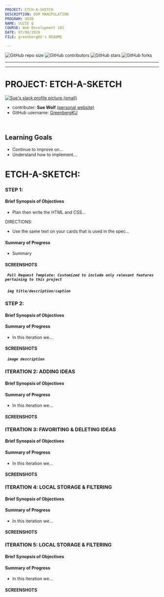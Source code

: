 ```yaml
---
PROJECT: ETCH-A-SKETCH
DESCRIPTION: DOM MANIPULATION
PROGRAM: ODIN
NAME: SUZIE Q
COURSE: Web Development 101
DATE: 07/08/2020
FILE: greenbergKU's README

---
```


<!-- 
# MY repository-template
--- -->

![GitHub repo size](https://img.shields.io/github/repo-size/GreenbergKU/intention-timer-m12005)
![GitHub contributors](https://img.shields.io/github/contributors/GreenbergKU/intention-timer-m12005)
![GitHub stars](https://img.shields.io/github/stars/GreenbergKU/intention-timer-m12005?style=social)
![GitHub forks](https://img.shields.io/github/forks/GreenbergKU/intention-timer-m12005?style=social)

---
<!--
PROJECT: (NAME)
PROGRAM: (NAME)
NAME: SUZIE Q
TERM: MOD 1b
DATE: 00/00/2020
TEAM:
MEMBER(s):
file name: greenbergKU's README template
-->
---

# PROJECT: ETCH-A-SKETCH
<!-- ![Leta's slack profile picture (small)](https://ca.slack-edge.com/T029P2S9M-U37MJAV0T-007ccf2f5eb2-72)
![Casey](https://ca.slack-edge.com/T029P2S9M-U6VMF6L85-fa69b231d590-72)
![Scott](https://ca.slack-edge.com/T029P2S9M-UJ910QEJF-7244f37f7e12-72) -->

<!-- ![Sue's slack profile picture (small)](https://ca.slack-edge.com/T029P2S9M-UTPTTDE84-13b671276cf8-72) -->
<!-- ![name](https://ca.slack-edge.com/T029P2S9M-UTPTTDE84-13b671276cf0-72)
![name](https://ca.slack-edge.com/T029P2S9M-UTPTTDE84-13b671276cf0-72)

* project manager: __Leta__ [(GitHub profile)](https://github.com/turingschool-examples)
* project manager: __Casey__ [(github)](https://github.com/turingschool-examples)
* project manager: __Scott__ [(github)](https://github.com/turingschool-examples) -->



<!-- * contributer: __`${username}`__ <[(github)](https://github.com/`${username}`)>
* contributer: __`${username}`__ <[(github)](https://github.com/`${username}`)> 
---
-->

<!-- 
[(GitHub profile)](https://github.com/GreenbergKU)  

<img width="250" alt="Mobile_Layout_card_Example-20200411_333AM" src="https://user-images.githubusercontent.com/10098034/79301108-e383f100-7ea5-11ea-849f-996531f06cd1.png">

---
---
# *** IMAGE as a LINK  ***
-->

[![Sue's slack profile picture (small)](https://ca.slack-edge.com/T029P2S9M-UTPTTDE84-13b671276cf8-72)](https://github.com/GreenbergKU "GreenbergKU's GitHub profile")  

* contributer: __Sue Wolf__ [(personal website)](https://github.com/GreenbergKU)
* GitHub username: [GreenbergKU](https://github.com/GreenbergKU)  
<br>



<!-- ### **TABLE SYNTAX:**

| `div style="text-align:left"` | `div style="text-align:center"` | `div style="text-align:right"` |  
|:-----------------|:----------------------:|-----------------------:|
|  example1  |  example2  |  example3  |
<br>
<section style="display:inline-flex; width:100vw">

<img width="70" alt="" src="">

<div style="text-align:left; justify-self:start">created by:   

  [![Sue's slack profile picture (small)](https://ca.slack-edge.com/T029P2S9M-UTPTTDE84-13b671276cf8-72)](https://github.com/GreenbergKU "GreenbergKU's GitHub profile")
  <h2><b>Sue Wolf</b></h2>
</div>  
  
<img width="150" alt="" src="">

<div style="text-align:center; justify-self:center">

  [<img width="150" alt="Sue's slack profile picture" src="https://ca.slack-edge.com/T029P2S9M-UTPTTDE84-13b671276cf8-72">](https://github.com/GreenbergKU "GreenbergKU's GitHub profile")
  <h2><b>Sue Wolf</h2>   
</div>

<div style="text-align:right; display:flex">

<img width="100" alt="" src="https://ca.slack-edge.com/T029P2S9M-UTPTTDE84-100">


  [![Sue's slack profile picture (small)](https://ca.slack-edge.com/T029P2S9M-UTPTTDE84-13b671276cf8-150)](https://github.com/GreenbergKU "GreenbergKU's GitHub profile")  
</div>
<div style="text-align:right">created by: <b>Sue Wolf </b>
  <h3></h3> 
</div>
</section>

---

<!--
<slack thumbnail pics>
![Casey](https://ca.slack-edge.com/T029P2S9M-U6VMF6L85-fa69b231d590-72)
![Leta](https://ca.slack-edge.com/T029P2S9M-U37MJAV0T-007ccf2f5eb2-72)

![Sue](https://ca.slack-edge.com/T029P2S9M-UTPTTDE84-13b671276cf8-72)
![name](https://ca.slack-edge.com/T029P2S9M-UTPTTDE84-13b671276cf0-72)
![name](https://ca.slack-edge.com/T029P2S9M-UTPTTDE84-13b671276cf0-72)
<br>

-->
<!-- ## Brief Synopsis

Every developer has more ideas than time...

 -->
## Learning Goals

* Continue to improve on...
* Understand how to implement...

<!-- ## For more information and additional LINKS

- this is how to link in markdown
 - [Download this `svg` icons file](https://drive.google.com/drive/folders/18xpWplI0tpXIK1omBZeq04LEx2OMzzMK?usp=sharing)
 - ```[Download this `svg` icons file](https://drive.google.com/drive/folders/18xpWplI0tpXIK1omBZeq04LEx2OMzzMK?usp=sharing```


- this how to display pictures
  - <img width="250" alt="Mobile_Layout_card_Example-20200411_333AM" src="https://user-images.githubusercontent.com/10098034/79301108-e383f100-7ea5-11ea-849f-996531f06cd1.png">
  - ``` <img width="250" alt="Mobile_Layout_card_Example-20200411_333AM" src="https://user-images.githubusercontent.com/10098034/79301108-e383f100-7ea5-11ea-849f-996531f06cd1.png"> ```

  - **or**

  - ![alt text](https://user-images.githubusercontent.com/10098034/79301108-e383f100-7ea5-11ea-849f-996531f06cd1.png)
  - ``` ![alt text](https://user-images.githubusercontent.com/10098034/79301108-e383f100-7ea5-11ea-849f-996531f06cd1.png) ```
  - can't control size of image with this style


- Go checkout the [IDEABOX project website](https://marchcorbin.github.io/ideabox-boilerplate/) on Github Pages.
- [Ideabox boilerplate repository](https://github.com/turingschool-examples/ideabox-boilerplate): the origonal project on Github.
- (private) project [Slack channel:](https://app.slack.com/client/T029P2S9M/C011E891RC1)
- IDEABOX documention:
   - [DTR](https://github.com/MarchCorbin/ideabox-boilerplate/blob/master/DTR.md)
   - [Pull Request Template](https://github.com/MarchCorbin/ideabox-boilerplate/blob/master/pull_request_template.md) (image provided below)

 -->
# ETCH-A-SKETCH:

### STEP 1:

#### Brief Synopsis of Objectives
* Plan then write the HTML and CSS...

DIRECTIONS:
- Use the same text on your cards that is used in the spec...

<!--
- Here are links to the images and files...
   - [Desktop Layout example](https://frontend.turing.io/projects/module-1/assets/ideabox-group/desktop.jpg)
   - [1st 'Colors' example](https://frontend.turing.io/projects/module-1/assets/ideabox-group/colors.jpg)
   - [2nd 'Colors' example](https://frontend.turing.io/projects/module-1/assets/ideabox-group/icons.jpg)
   - [Download this `svg` icons file](https://drive.google.com/drive/folders/18xpWplI0tpXIK1omBZeq04LEx2OMzzMK?usp=sharing)
-->


#### Summary of Progress

* Summary

#### SCREENSHOTS

##### `  Pull Request Template: Customized to include only relevant features pertaining to this project  `

  <!-- ![This is the customized Pull Request Template :](https://user-images.githubusercontent.com/10098034/79298038-22fa0f80-7e9d-11ea-8475-774b4ab71b54.png) <br> -->


##### `  img title/description/caption  `
<!--
<img width="1000" alt="screenshot of Desktop Layout View after Iteration 0 complete" src="https://user-images.githubusercontent.com/10098034/79301186-25149c00-7ea6-11ea-83da-ebffbc945a6b.png">
-->

### STEP 2:

#### Brief Synopsis of Objectives
<!--
* Now that your Desktop Layout is in place, it's time to write some media queries so this is a responsive site.
  - Full mobile layout Images were provided (both with and without navigation menu open)
  - Here are links to the images and files included with the IDEABOX project on github:
    - [Mobile Layout images](https://frontend.turing.io/projects/module-1/assets/ideabox-group/mobile.jpg)
    - [Mobile Layout with Dropdown](https://frontend.turing.io/projects/module-1/assets/ideabox-group/mobile-dropdown.jpg)
-->

#### Summary of Progress

* In this iteration we...

#### SCREENSHOTS


##### `  image description  `

<!--
<img width="250" alt="Mobile_Layout_card_Example-20200411_333AM" src="https://user-images.githubusercontent.com/10098034/79301108-e383f100-7ea5-11ea-849f-996531f06cd1.png">
##### `  Mobile layout view while navigation menu expanded  `
<img width="250" alt="Mobile_Layout_nav_menu_Iter1-20200411_337AM" src="https://user-images.githubusercontent.com/10098034/79301111-e4b51e00-7ea5-11ea-8b42-89fe7493c29b.png">
-->
### ITERATION 2: ADDING IDEAS


#### Brief Synopsis of Objectives

#### Summary of Progress

* In this iteration we...

#### SCREENSHOTS


### ITERATION 3: FAVORITING & DELETING IDEAS

#### Brief Synopsis of Objectives

#### Summary of Progress

* In this iteration we...

#### SCREENSHOTS


### ITERATION 4: LOCAL STORAGE & FILTERING

#### Brief Synopsis of Objectives

#### Summary of Progress

* In this iteration we...

#### SCREENSHOTS


### ITERATION 5: LOCAL STORAGE & FILTERING

#### Brief Synopsis of Objectives

#### Summary of Progress

* In this iteration we...

#### SCREENSHOTS
